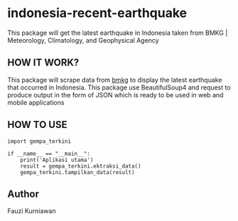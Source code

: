 # indonesia-recent-earthquake
This package will get the latest earthquake in Indonesia taken from BMKG | Meteorology, Climatology, and Geophysical Agency

## HOW IT WORK?
This package will scrape data from [bmkg](https://www.bmkg.go.id) to display the latest earthquake that occurred in Indonesia. This package use BeautifulSoup4 and request to  produce output in the form of JSON which is ready to be used in web and mobile applications

## HOW TO USE
```
import gempa_terkini

if __name__ == "__main__":
    print('Aplikasi utama')
    result = gempa_terkini.ektraksi_data()
    gempa_terkini.tampilkan_data(result)
```

## Author
Fauzi Kurniawan

